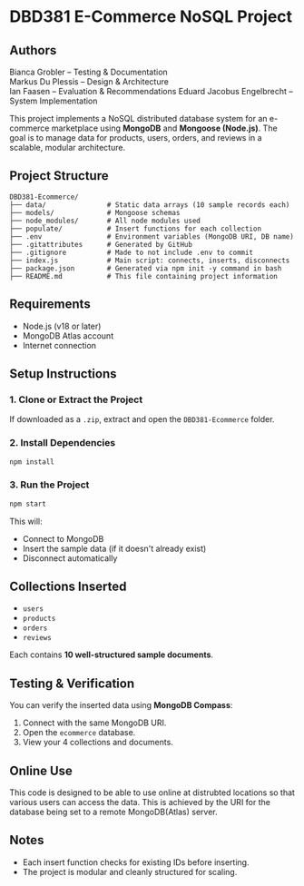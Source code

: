 # DBD381 E-Commerce NoSQL Project


## Authors

Bianca Grobler – Testing & Documentation  
Markus Du Plessis – Design & Architecture  
Ian Faasen – Evaluation & Recommendations 
Eduard Jacobus Engelbrecht – System Implementation  


This project implements a NoSQL distributed database system for an e-commerce marketplace using **MongoDB** and **Mongoose (Node.js)**. The goal is to manage data for products, users, orders, and reviews in a scalable, modular architecture.


##  Project Structure

```
DBD381-Ecommerce/
├── data/               # Static data arrays (10 sample records each)
├── models/             # Mongoose schemas
├── node_modules/       # All node modules used
├── populate/           # Insert functions for each collection
├── .env                # Environment variables (MongoDB URI, DB name)
├── .gitattributes      # Generated by GitHub
├── .gitignore          # Made to not include .env to commit
├── index.js            # Main script: connects, inserts, disconnects
├── package.json        # Generated via npm init -y command in bash
├── README.md           # This file containing project information
```


## Requirements

- Node.js (v18 or later)
- MongoDB Atlas account
- Internet connection


##  Setup Instructions

### 1. Clone or Extract the Project

If downloaded as a `.zip`, extract and open the `DBD381-Ecommerce` folder.


### 2. Install Dependencies

```bash
npm install
```


### 3. Run the Project

```bash
npm start
```

This will:
- Connect to MongoDB
- Insert the sample data (if it doesn't already exist)
- Disconnect automatically


## Collections Inserted

- `users`
- `products`
- `orders`
- `reviews`

Each contains **10 well-structured sample documents**.


## Testing & Verification

You can verify the inserted data using **MongoDB Compass**:
1. Connect with the same MongoDB URI.
2. Open the `ecommerce` database.
3. View your 4 collections and documents.


## Online Use

This code is designed to be able to use online at distrubted locations so that various users can access the data. This is achieved by the URI for the database being set to a remote MongoDB(Atlas) server.



## Notes

- Each insert function checks for existing IDs before inserting.
- The project is modular and cleanly structured for scaling.



